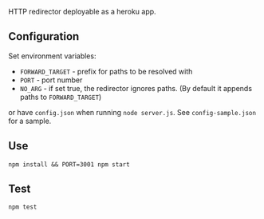 HTTP redirector deployable as a heroku app.

Configuration
--------------

Set environment variables:

* ``FORWARD_TARGET`` - prefix for paths to be resolved with
* ``PORT`` - port number
* ``NO_ARG`` - if set true, the redirector ignores paths. (By default it appends paths to ``FORWARD_TARGET``)

or have ``config.json`` when running ``node server.js``. See ``config-sample.json`` for a sample.

Use
---

``npm install && PORT=3001 npm start``

Test
-----
``npm test``
